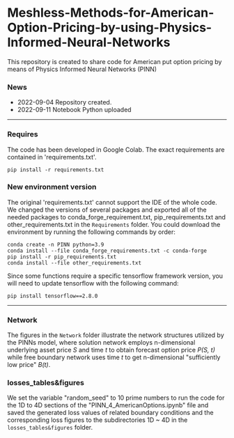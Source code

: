 # Meshless-Methods-for-American-Option-Pricing-by-using-Physics-Informed-Neural-Networks
This repository is created to share code for American put option pricing by means of Physics Informed Neural Networks (PINN)

### News
- 2022-09-04 Repository created.
- 2022-09-11 Notebook Python uploaded

---

### Requires
The code has been developed in Google Colab. The exact requirements are contained in 'requirements.txt'.

`
pip install -r requirements.txt
`

### New environment version
The original 'requirements.txt' cannot support the IDE of the whole code. We changed the versions of several packages and exported all of the needed packages to conda_forge_requirement.txt, pip_requirements.txt and other_requirements.txt in the `Requirements` folder. You could download the environment by running the following commands by order:

`
conda create -n PINN python=3.9
`
\
`
conda install --file conda_forge_requirements.txt -c conda-forge
`
\
`
pip install -r pip_requirements.txt
`
\
`
conda install --file other_requirements.txt
`

Since some functions require a specific tensorflow framework version, you will need to update tensorflow with the following command:

`
pip install tensorflow==2.8.0
`

---

### Network
The figures in the `Network` folder illustrate the network structures utilized by the PINNs model, where solution network employs n-dimensional underlying asset price _S_ and time _t_ to obtain forecast option price _P(S, t)_ while free boundary network uses time _t_ to get n-dimensional "sufficiently low price" _B(t)_.

### losses_tables&figures
We set the variable "random_seed" to 10 prime numbers to run the code for the 1D to 4D sections of the "PINN_4_AmericanOptions.ipynb" file and saved the generated loss values of related boundary conditions and the corresponding loss figures to the subdirectories 1D ~ 4D in the `losses_tables&figures` folder.
